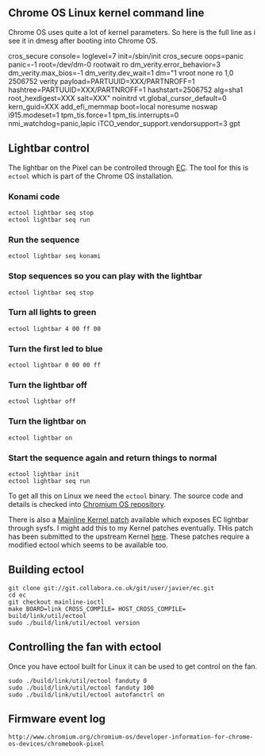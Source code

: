 ## Chrome OS Linux kernel command line

Chrome OS uses quite a lot of kernel parameters. So here is the full line as i
see it in dmesg after booting into Chrome OS.

  cros_secure  console= loglevel=7 init=/sbin/init cros_secure oops=panic panic=-1 root=/dev/dm-0 rootwait ro dm_verity.error_behavior=3 dm_verity.max_bios=-1 dm_verity.dev_wait=1 dm="1 vroot none ro 1,0 2506752 verity payload=PARTUUID=XXX/PARTNROFF=1 hashtree=PARTUUID=XXX/PARTNROFF=1 hashstart=2506752 alg=sha1 root_hexdigest=XXX salt=XXX" noinitrd vt.global_cursor_default=0 kern_guid=XXX add_efi_memmap boot=local noresume noswap i915.modeset=1 tpm_tis.force=1 tpm_tis.interrupts=0 nmi_watchdog=panic,lapic iTCO_vendor_support.vendorsupport=3  gpt

## Lightbar control

The lightbar on the Pixel can be controlled through [EC](http://www.chromium.org/chromium-os/ec-development). The tool for this is `ectool` which is part of
the Chrome OS installation.

### Konami code

    ectool lightbar seq stop
    ectool lightbar seq run

### Run the sequence

	ectool lightbar seq konami

### Stop sequences so you can play with the lightbar

	ectool lightbar seq stop

### Turn all lights to green

	ectool lightbar 4 00 ff 00

### Turn the first led to blue

	ectool lightbar 0 00 00 ff

### Turn the lightbar off

	ectool lightbar off

### Turn the lightbar on

	ectool lightbar on

### Start the sequence again and return things to normal

	ectool lightbar init
	ectool lightbar seq run

To get all this on Linux we need the `ectool` binary. The source code and
details is checked into [Chromium OS repository](https://chromium.googlesource.com/chromiumos/platform/ec).

There is also a [Mainline Kernel patch](https://chromium-review.googlesource.com/#/c/187680/) available which exposes EC lightbar through
sysfs. I might add this to my Kernel patches eventually. THis patch has been
submitted to the upstream Kernel [here](https://lkml.org/lkml/2015/2/2/214).
These patches require a modified ectool which seems to be available too.

## Building ectool

	git clone git://git.collabora.co.uk/git/user/javier/ec.git
	cd ec
	git checkout mainline-ioctl
	make BOARD=link CROSS_COMPILE= HOST_CROSS_COMPILE= build/link/util/ectool
	sudo ./build/link/util/ectool version

## Controlling the fan with ectool

Once you have ectool built for Linux it can be used to get control on the fan.

	sudo ./build/link/util/ectool fanduty 0
	sudo ./build/link/util/ectool fanduty 100
	sudo ./build/link/util/ectool autofanctrl on

## Firmware event log

	http://www.chromium.org/chromium-os/developer-information-for-chrome-os-devices/chromebook-pixel